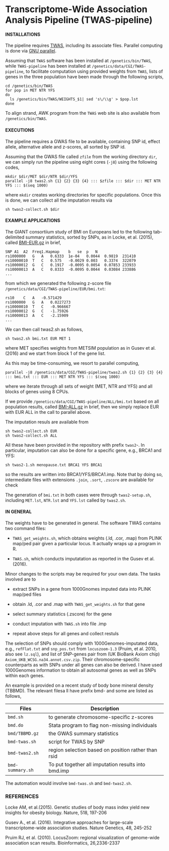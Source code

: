# Transcriptome-Wide Association Analysis Pipeline (TWAS-pipeline)

#### INSTALLATIONS

The pipeline requires [TWAS](http://sashagusev.github.io/TWAS/), including its associate files. Parallel computing is done via [GNU parallel](http://www.gnu.org/software/parallel/).

Assuming that `TWAS` software has been installed at `/genetics/bin/TWAS`, while `TWAS-pipeline` has been installed at `/genetics/data/CGI/TWAS-pipeline`, to facilitate computation using provided weights from `TWAS`, lists of genes in the three population have been made through the following scripts,
```
cd /genetics/bin/TWAS
for pop in MET NTR YFS
do
  ls /genetics/bin/TWAS/WEIGHTS_$1| sed 's\/\\g' > $pop.lst
done
```
To align strand, AWK program from the `TWAS` web site is also available from `/genetics/bin/TWAS`.

#### EXECUTIONS

The pipeline requires a GWAS file to be available, containing SNP id, effect allele, alternative allele and z-scores, all sorted by SNP id.

Assuming that the GWAS file called `zfile` from the working directory `dir`, we can simply run the pipeline using eight cores (`-j8`) using the following codes,
```
mkdir $dir/MET $dir/NTR $dir/YFS
parallel -j8 twas2.sh {1} {2} {3} {4} ::: $zfile ::: $dir ::: MET NTR YFS ::: $(seq 1000) 
```
where `mkdir` creates working directories for specific populations. Once this is done, we can collect all the imputation results via
```
sh twas2-collect.sh $dir
```

#### EXAMPLE APPLICATIONS

The GIANT consortiium study of BMI on Europeans led to the following tab-delimited summary statistics, sorted by SNPs, as in Locke, et al. (2015), called 
[BMI-EUR.gz](http://www.broadinstitute.org/collaboration/giant/images/1/15/SNP_gwas_mc_merge_nogc.tbl.uniq.gz) in brief, 
```
SNP	A1	A2	Freq1.Hapmap	b	se	p	N
rs1000000	G	A	0.6333	1e-04	0.0044	0.9819	231410
rs10000010	T	C	0.575	-0.0029	0.003	0.3374	322079
rs10000012	G	C	0.1917	-0.0095	0.0054	0.07853	233933
rs10000013	A	C	0.8333	-0.0095	0.0044	0.03084	233886
...
```
from which we generated the following z-score file `/genetics/data/CGI/TWAS-pipeline/EUR/bmi.txt`:
```
rs10	C	A	-0.571429
rs1000000	G	A	0.0227273
rs10000010	T	C	-0.966667
rs10000012	G	C	-1.75926
rs10000013	A	C	-2.15909
...
```
We can then call twas2.sh as follows,
```
sh twas2.sh bmi.txt EUR MET 1
```
where MET specifies weights from METSIM population as in Gusev et al. (2016) and we start from block 1 of the gene list.

As this may be time-consuming, we resort to parallel computing,
```
parallel -j8 /genetics/data/CGI/TWAS-pipeline/twas2.sh {1} {2} {3} {4} ::: bmi.txt ::: EUR ::: MET NTR YFS ::: $(seq 1000) 
```
where we iterate through all sets of weight (MET, NTR and YFS) and all blocks of genes using 8 CPUs.

If we provide `/genetics/data/CGI/TWAS-pipeline/ALL/bmi.txt` based on all population results, called  [BMI-ALL.gz](http://www.broadinstitute.org/collaboration/giant/images/f/f0/All_ancestries_SNP_gwas_mc_merge_nogc.tbl.uniq.gz) in brief, then we simply replace EUR with EUR ALL in the call to parallel above.

The imputation resuls are available from
```
sh twas2-collect.sh EUR
sh twas2-collect.sh ALL
```
All these have been provided in the repository with prefix `twas2`-. In particular, imputation can also be done for a specific gene, e.g., BRCA1 and YFS:
```
sh twas2-1.sh menopause.txt BRCA1 YFS BRCA1
```
so the results are written into BRCA1/YFS/BRCA1.imp. Note that by doing so, intermediate files with extensions `.join`, `.sort`, `.zscore` are available for check

The generation of `bmi.txt` in both cases were through `twas2-setup.sh`, including `MET.lst`, `NTR.lst` and `YFS.lst` called by `twas2.sh`. 

#### IN GENERAL

The weights have to be generated in general. The software TWAS contains two command files:

* `TWAS_get_weights.sh`, which obtains weights (.ld, .cor, .map) from PLINK map/ped pair given a particular locus. It actually wraps up a program in R.
                        
* `TWAS.sh`, which conducts imputatation as reported in the Gusev et al. (2016). 

Minor changes to the scripts may be required for your own data. The tasks involved are to  

* extract SNPs in a gene from 1000Gnomes imputed data into PLINK map/ped files

* obtain .ld, .cor and .map with `TWAS_get_weights.sh` for that gene

* select summary statistics (.zscore) for the gene

* conduct imputation with `TWAS.sh` into file .imp

* repeat above steps for all genes and collect restuls


The selection of SNPs should comply with 1000Genomes-imputated data, e.g., `refFlat.txt` and `snp_pos.txt` from `locuszoom-1.3` (Pruim, et al. 2010, also see `lz.sql`), and list of SNP-genes pair from (UK BioBank Axiom chip) `Axiom_UKB_WCSG.na34.annot.csv.zip`. Their chromosome-specific counterparts as with SNPs under all genes can also be derived. I have used 1000Genomes information to obtain all autosomal genes as well as SNPs within each genes.

An example is provided on a recent study of body bone mineral density (TBBMD). The relevant filesa ll have prefix bmd- and some are listed as follows,

 Files             |        Description 
-------------------|-------------------
 `bmd.sh`          |        to generate chromosome-specific z-scores 
 `bmd.do`          |        Stata program to flag non-missing individuals 
 `bmd/TBBMD.gz`    |        the GWAS summary statistics 
 `bmd-twas.sh`     |        script for TWAS by SNP
 `bmd-twas2.sh`    |        region selection based on position rather than rsid 
 `bmd-summary.sh`  |        To put together all imputation results into bmd.imp 

The automation would involve `bmd-twas.sh` and `bmd-twas2.sh`.


### REFERENCES

Locke AM, et al.(2015). Genetic studies of body mass index yield new insights for obesity biology. Nature, 518, 197-206

Gusev A., et al. (2016). Integrative approaches for large-scale transcriptome-wide association studies. Nature Genetics, 48, 245-252   

Pruim RJ, et al. (2010). LocusZoom: regional visualization of genome-wide association scan results. Bioinformatics, 26,2336-2337
